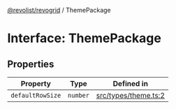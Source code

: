 [@revolist/revogrid](README.md) / ThemePackage

# Interface: ThemePackage

## Properties

| Property | Type | Defined in |
| ------ | ------ | ------ |
| `defaultRowSize` | `number` | [src/types/theme.ts:2](https://github.com/revolist/revogrid/blob/a84fead7f1878a976ea465cbf9b4f0472345b7b1/src/types/theme.ts#L2) |
